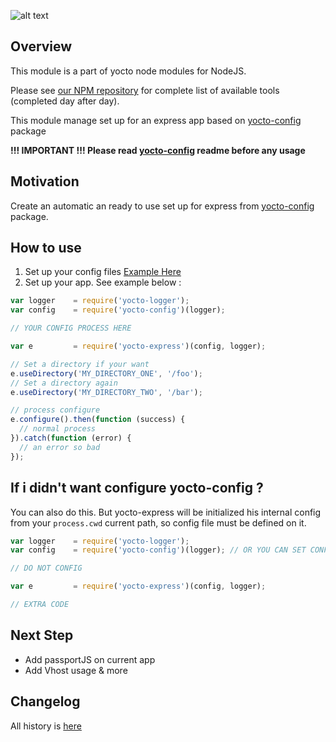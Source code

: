 ![alt text](https://david-dm.org/yoctore/yocto-express.svg "Dependencies Status")

## Overview

This module is a part of yocto node modules for NodeJS.

Please see [our NPM repository](https://www.npmjs.com/~yocto) for complete list of available tools (completed day after day).

This module manage set up for an express app based on [yocto-config](https://www.npmjs.com/package/yocto-config) package

**!!! IMPORTANT !!! Please read [yocto-config](https://www.npmjs.com/package/yocto-config) readme before any usage** 

## Motivation

Create an automatic an ready to use set up for express from [yocto-config](https://www.npmjs.com/package/yocto-config) package.

## How to use

1. Set up your config files [Example Here](https://www.npmjs.com/package/yocto-config#how-to-use)
2. Set up your app. See example below : 

```javascript
var logger    = require('yocto-logger');
var config    = require('yocto-config')(logger);

// YOUR CONFIG PROCESS HERE

var e         = require('yocto-express')(config, logger);

// Set a directory if your want
e.useDirectory('MY_DIRECTORY_ONE', '/foo');
// Set a directory again
e.useDirectory('MY_DIRECTORY_TWO', '/bar');

// process configure
e.configure().then(function (success) {
  // normal process
}).catch(function (error) {
  // an error so bad 
});
```

## If i didn't want configure yocto-config ?

You can also do this. But yocto-express will be initialized his internal config from your `process.cwd` current path,
so config file must be defined on it.

```javascript
var logger    = require('yocto-logger');
var config    = require('yocto-config')(logger); // OR YOU CAN SET CONFIG TO NULL

// DO NOT CONFIG

var e         = require('yocto-express')(config, logger);

// EXTRA CODE
```

## Next Step

- Add passportJS on current app
- Add Vhost usage & more

## Changelog

All history is [here](https://github.com/yoctore/yocto-express/blob/master/CHANGELOG.md)